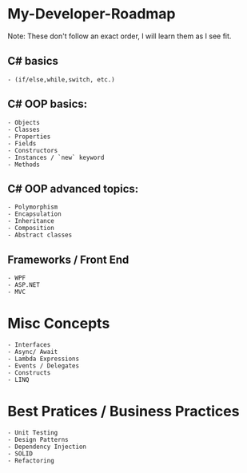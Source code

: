 # My-Developer-Roadmap

Note: These don't follow an exact order, I will learn them as I see fit.

## C# basics 
    - (if/else,while,switch, etc.) 

## C# OOP basics: 
    - Objects
    - Classes
    - Properties
    - Fields
    - Constructors 
    - Instances / `new` keyword
    - Methods

## C# OOP advanced topics: 
    - Polymorphism
    - Encapsulation
    - Inheritance
    - Composition
    - Abstract classes


## Frameworks / Front End
    - WPF 
    - ASP.NET
    - MVC 


# Misc Concepts 
    - Interfaces
    - Async/ Await
    - Lambda Expressions
    - Events / Delegates
    - Constructs
    - LINQ


# Best Pratices / Business Practices 
    - Unit Testing
    - Design Patterns
    - Dependency Injection
    - SOLID 
    - Refactoring
